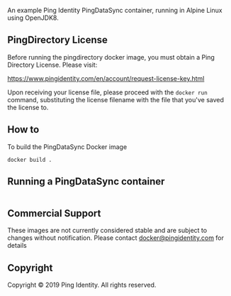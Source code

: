 An example Ping Identity PingDataSync container, running in Alpine Linux using OpenJDK8.

## PingDirectory License
Before running the pingdirectory docker image, you must obtain a Ping Directory License.  Please visit:

   https://www.pingidentity.com/en/account/request-license-key.html

Upon receiving your license file, please proceed with the ```docker run``` command, substituting the license filename with the file that you've saved the license to.

## How to
To build the PingDataSync Docker image
```
docker build .
```

## Running a PingDataSync container

```
```

## Commercial Support
These images are not currently considered stable and are subject to changes without notification.
Please contact docker@pingidentity.com for details

## Copyright
Copyright © 2019 Ping Identity. All rights reserved.